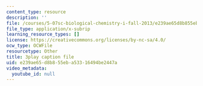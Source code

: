 ```yaml
---
content_type: resource
description: ''
file: /courses/5-07sc-biological-chemistry-i-fall-2013/e239ae65d8b855eba53316494be2447a_UrgmDSFBYlE.vtt
file_type: application/x-subrip
learning_resource_types: []
license: https://creativecommons.org/licenses/by-nc-sa/4.0/
ocw_type: OCWFile
resourcetype: Other
title: 3play caption file
uid: e239ae65-d8b8-55eb-a533-16494be2447a
video_metadata:
  youtube_id: null
---
```

